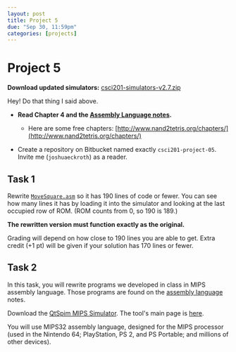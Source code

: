 ```yaml
---
layout: post
title: Project 5
due: "Sep 30, 11:59pm"
categories: [projects]
---
```


# Project 5

**Download updated simulators:** [csci201-simulators-v2.7.zip](/csci201-simulators-v2.7.zip)

Hey! Do that thing I said above.

- **Read Chapter 4 and the [Assembly Language notes](/notes/assembly-language.html).**
  - Here are some free chapters: [http://www.nand2tetris.org/chapters/](http://www.nand2tetris.org/chapters/)

- Create a repository on Bitbucket named exactly `csci201-project-05`. Invite me (`joshuaeckroth`) as a reader.

## Task 1

Rewrite [`MoveSquare.asm`](/code/MoveSquare.asm) so it has 190 lines of code or fewer. You can see how many lines it has by loading it into the simulator and looking at the last occupied row of ROM. (ROM counts from 0, so 190 is 189.)

**The rewritten version must function exactly as the original.**

Grading will depend on how close to 190 lines you are able to get. Extra credit (+1 pt) will be given if your solution has 170 lines or fewer.

## Task 2

In this task, you will rewrite programs we developed in class in MIPS assembly language. Those programs are found on the [assembly language](/notes/assembly-language.html) notes.

Download the [QtSpim MIPS Simulator](http://sourceforge.net/projects/spimsimulator/files/). The tool's main page is [here](http://spimsimulator.sourceforge.net/).

You will use MIPS32 assembly language, designed for the MIPS processor (used in the Nintendo 64; PlayStation, PS 2, and PS Portable; and millions of other devices).
